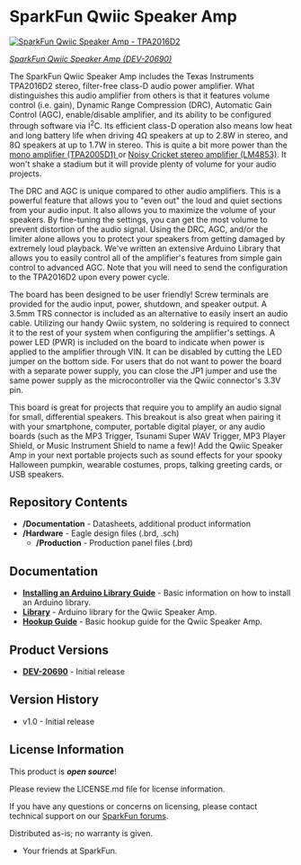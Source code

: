 SparkFun Qwiic Speaker Amp
========================================

[![SparkFun Qwiic Speaker Amp - TPA2016D2](https://cdn.sparkfun.com/assets/parts/2/0/5/3/2/20690_DEV-_SparkFun_Qwiic_Speaker_Amp-_01.jpg)](https://www.sparkfun.com/products/20690)

[*SparkFun Qwiic Speaker Amp (DEV-20690)*](https://www.sparkfun.com/products/20690)

The SparkFun Qwiic Speaker Amp includes the Texas Instruments TPA2016D2 stereo, filter-free class-D audio power amplifier. What distinguishes this audio amplifier from others is that it features volume control (i.e. gain), Dynamic Range Compression (DRC), Automatic Gain Control (AGC), enable/disable amplifier, and its ability to be configured through software via I<sup>2</sup>C. Its efficient class-D operation also means low heat and long battery life when driving 4&ohm; speakers at up to 2.8W in stereo, and 8&ohm; speakers at up to 1.7W in stereo. This is quite a bit more power than the [mono amplifier (TPA2005D1) ](https://www.sparkfun.com/products/11044) or [Noisy Cricket stereo amplifier (LM4853)](https://www.sparkfun.com/products/14475). It won't shake a stadium but it will provide plenty of volume for your audio projects.

The DRC and AGC is unique compared to other audio amplifiers. This is a powerful feature that allows you to "even out" the loud and quiet sections from your audio input. It also allows you to maximize the volume of your speakers. By fine-tuning the settings, you can get the most volume to prevent distortion of the audio signal. Using the DRC, AGC, and/or the limiter alone allows you to protect your speakers from getting damaged by extremely loud playback. We've written an extensive Arduino Library that allows you to easily control all of the amplifier's features from simple gain control to advanced AGC. Note that you will need to send the configuration to the TPA2016D2 upon every power cycle. 

The board has been designed to be user friendly! Screw terminals are provided for the audio input, power, shutdown, and speaker output. A 3.5mm TRS connector is included as an alternative to easily insert an audio cable. Utilizing our handy Qwiic system, no soldering is required to connect it to the rest of your system when configuring the amplifier's settings. A power LED (PWR) is included on the board to indicate when power is applied to the amplifier through VIN. It can be disabled by cutting the LED jumper on the bottom side. For users that do not want to power the board with a separate power supply, you can close the JP1 jumper and use the same power supply as the microcontroller via the Qwiic connector's 3.3V pin.

This board is great for projects that require you to amplify an audio signal for small, differential speakers. This breakout is also great when pairing it with your smartphone, computer, portable digital player, or any audio boards (such as the MP3 Trigger, Tsunami Super WAV Trigger, MP3 Player Shield, or Music Instrument Shield to name a few)! Add the Qwiic Speaker Amp in your next portable projects such as sound effects for your spooky Halloween pumpkin, wearable costumes, props, talking greeting cards, or USB speakers.

Repository Contents
-------------------

* **/Documentation** - Datasheets, additional product information
* **/Hardware** - Eagle design files (.brd, .sch)
  * **/Production** - Production panel files (.brd)

Documentation
--------------

* **[Installing an Arduino Library Guide](https://learn.sparkfun.com/tutorials/installing-an-arduino-library)** - Basic information on how to install an Arduino library.
* **[Library](https://github.com/sparkfun/SparkFun_TPA2016D2_Arduino_Library)** - Arduino library for the Qwiic Speaker Amp.
* **[Hookup Guide](https://learn.sparkfun.com/tutorials/2749)** - Basic hookup guide for the Qwiic Speaker Amp.

Product Versions
----------------

* **[DEV-20690](https://www.sparkfun.com/products/20690)** - Initial release

Version History
---------------
* v1.0 - Initial release

License Information
-------------------

This product is _**open source**_! 

Please review the LICENSE.md file for license information. 

If you have any questions or concerns on licensing, please contact technical support on our [SparkFun forums](https://forum.sparkfun.com/viewforum.php?f=152).

Distributed as-is; no warranty is given.

- Your friends at SparkFun.

_<COLLABORATION CREDIT>_
